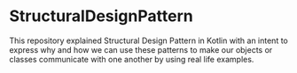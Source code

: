 # StructuralDesignPattern
This repository explained Structural Design Pattern in Kotlin with an intent to express why and how we can use these patterns to make our objects or classes communicate with one another by using real life examples.

